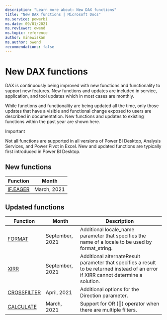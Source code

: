 ```yaml
---
description: "Learn more about: New DAX functions"
title: "New DAX functions | Microsoft Docs"
ms.service: powerbi 
ms.date: 09/01/2021
ms.reviewer: owend
ms.topic: reference
author: minewiskan
ms.author: owend 
recommendations: false
---
```

# New DAX functions

DAX is continuously being improved with new functions and functionality to support new features. New functions and updates are included in service, application, and tool updates which in most cases are monthly.

While functions and functionality are being updated all the time, only those updates that have a visible and functional change exposed to users are described in documentation. New functions and updates to existing functions within the past year are shown here.

> [!IMPORTANT]
> Not all functions are supported in all versions of Power BI Desktop, Analysis Services, and Power Pivot in Excel. New and updated functions are typically first introduced in Power BI Desktop.
  
## New functions

|Function  |Month  |
|---------|---------|
|[IF.EAGER](if-eager-function-dax.md)     | March, 2021 |

## Updated functions

|Function  | Month  |Description|
|---------|---------|---------|
|[FORMAT](format-function-dax.md)|September, 2021|Additional locale_name parameter that specifies the name of a locale to be used by format_string.|
|[XIRR](xirr-function-dax.md)|September, 2021|Additional alternateResult parameter that specifies a result to be returned instead of an error if XIRR cannot determine a solution.|
|[CROSSFILTER](crossfilter-function.md)|April, 2021|Additional options for the Direction parameter.|
|[CALCULATE](calculate-function-dax.md)|March, 2021|Support for OR (\|\|) operator when there are multiple filters.|

